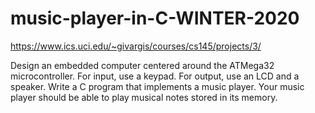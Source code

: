 # music-player-in-C-WINTER-2020
https://www.ics.uci.edu/~givargis/courses/cs145/projects/3/

Design an embedded computer centered around the ATMega32 microcontroller. For input, use a keypad. For output, use an LCD and a speaker. Write a C program that implements a music player. Your music player should be able to play musical notes stored in its memory.
